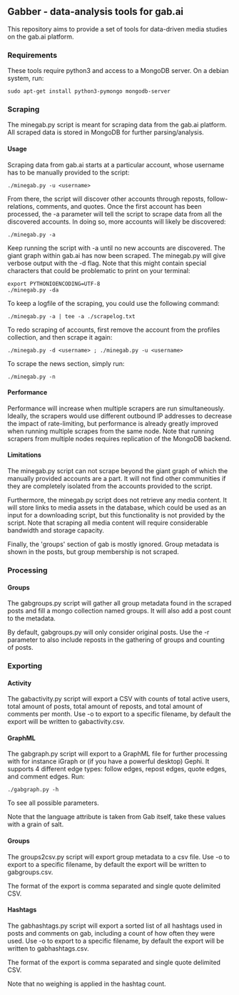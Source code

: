 ## Gabber - data-analysis tools for gab.ai

This repository aims to provide a set of tools for data-driven media studies on the gab.ai platform.

### Requirements

These tools require python3 and access to a MongoDB server.
On a debian system, run:

    sudo apt-get install python3-pymongo mongodb-server

### Scraping

The minegab.py script is meant for scraping data from the gab.ai platform. All scraped data is stored in MongoDB for further parsing/analysis.

#### Usage

Scraping data from gab.ai starts at a particular account, whose username has to be manually provided to the script:

    ./minegab.py -u <username>

From there, the script will discover other accounts through reposts, follow-relations, comments, and quotes.
Once the first account has been processed, the -a parameter will tell the script to scrape data from all the discovered accounts. In doing so, more accounts will likely be discovered:

    ./minegab.py -a

Keep running the script with -a until no new accounts are discovered. The giant graph within gab.ai has now been scraped.
The minegab.py will give verbose output with the -d flag. Note that this might contain special characters that could be problematic to print on your terminal:

    export PYTHONIOENCODING=UTF-8
    ./minegab.py -da

To keep a logfile of the scraping, you could use the following command:

    ./minegab.py -a | tee -a ./scrapelog.txt

To redo scraping of accounts, first remove the account from the profiles collection, and then scrape it again:

    ./minegab.py -d <username> ; ./minegab.py -u <username>

To scrape the news section, simply run:

    ./minegab.py -n

#### Performance

Performance will increase when multiple scrapers are run simultaneously. Ideally, the scrapers would use different outbound IP addresses to decrease the impact of rate-limiting, but performance is already greatly improved when running multiple scrapes from the same node. Note that running scrapers from multiple nodes requires replication of the MongoDB backend.

#### Limitations

The minegab.py script can not scrape beyond the giant graph of which the manually provided accounts are a part. It will not find other communities if they are completely isolated from the accounts provided to the script.

Furthermore, the minegab.py script does not retrieve any media content. It will store links to media assets in the database, which could be used as an input for a downloading script, but this functionality is not provided by the script. Note that scraping all media content will require considerable bandwidth and storage capacity.

Finally, the 'groups' section of gab is mostly ignored. Group metadata is shown in the posts, but group membership is not scraped.


### Processing

#### Groups

The gabgroups.py script will gather all group metadata found in the scraped posts and fill a mongo collection named groups. It will also add a post count to the metadata.

By default, gabgroups.py will only consider original posts. Use the -r parameter to also include reposts in the gathering of groups and counting of posts.


### Exporting

#### Activity

The gabactivity.py script will export a CSV with counts of total active users, total amount of posts, total amount of reposts, and total amount of comments per month. Use -o <filename> to export to a specific filename, by default the export will be written to gabactivity.csv.

#### GraphML

The gabgraph.py script will export to a GraphML file for further processing with for instance iGraph or (if you have a powerful desktop) Gephi. It supports 4 different edge types: follow edges, repost edges, quote edges, and comment edges.
Run:

    ./gabgraph.py -h

To see all possible parameters. 

Note that the language attribute is taken from Gab itself, take these values with a grain of salt.

#### Groups

The groups2csv.py script will export group metadata to a csv file. Use -o <filename> to export to a specific filename, by default the export will be written to gabgroups.csv.

The format of the export is comma separated and single quote delimited CSV.

#### Hashtags

The gabhashtags.py script will export a sorted list of all hashtags used in posts and comments on gab, including a count of how often they were used. Use -o <filename> to export to a specific filename, by default the export will be written to gabhashtags.csv.

The format of the export is comma separated and single quote delimited CSV.

Note that no weighing is applied in the hashtag count.
